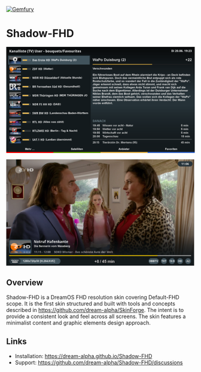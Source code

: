 [![Gemfury](https://badge.fury.io/fp/gemfury.svg)](https://gemfury.com/f/partner)

# Shadow-FHD

![Screenshot](sha1.png)

![Screenshot](sha2.png)

## Overview
Shadow-FHD is a DreamOS FHD resolution skin covering Default-FHD scope.
It is the first skin structured and built with tools and concepts described in https://github.com/dream-alpha/SkinForge.
The intent is to provide a consistent look and feel across all screens. The skin features a minimalist content and graphic elements design approach.

## Links
- Installation: https://dream-alpha.github.io/Shadow-FHD
- Support: https://github.com/dream-alpha/Shadow-FHD/discussions
